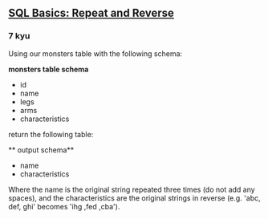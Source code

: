 <h2><a href=https://www.codewars.com/kata/59414360f5c3947364000070/train/sql target="_blank">SQL Basics: Repeat and Reverse</a></h2><h3>7 kyu</h3><p>Using our monsters table with the following schema:</p><p><strong>monsters table schema</strong></p><ul><li>id</li><li>name</li><li>legs </li><li>arms</li><li>characteristics</li></ul><p>return the following table:</p><p>** output schema**</p><ul><li>name</li><li>characteristics</li></ul><p>Where the name is the original string repeated three times (do not add any spaces), and the characteristics are the original strings in reverse (e.g. 'abc, def, ghi' becomes 'ihg ,fed ,cba').</p>